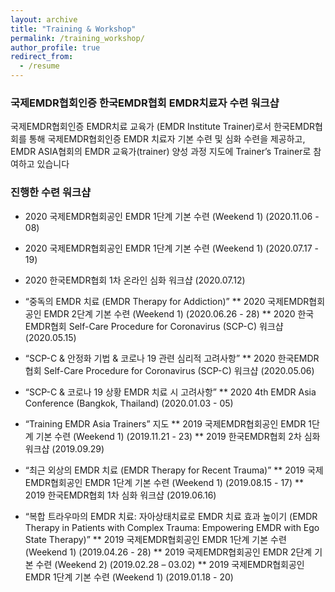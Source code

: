 ```yaml
---
layout: archive
title: "Training & Workshop"
permalink: /training_workshop/
author_profile: true
redirect_from:
  - /resume
---
```


### 국제EMDR협회인증 한국EMDR협회 EMDR치료자 수련 워크샵

국제EMDR협회인증 EMDR치료 교육가 (EMDR Institute Trainer)로서 한국EMDR협회를 통해 국제EMDR협회인증 EMDR 치료자 기본 수련 및 심화 수련을 제공하고, EMDR ASIA협회의 EMDR 교육가(trainer) 양성 과정 지도에 Trainer’s Trainer로 참여하고 있습니다


### 진행한 수련 워크샵

* 2020 국제EMDR협회공인 EMDR 1단계 기본 수련 (Weekend 1) (2020.11.06 - 08)
* 2020 국제EMDR협회공인 EMDR 1단계 기본 수련 (Weekend 1) (2020.07.17 - 19)
* 2020 한국EMDR협회 1차 온라인 심화 워크샵 (2020.07.12)

* “중독의 EMDR 치료 (EMDR Therapy for Addiction)” 
** 2020 국제EMDR협회공인 EMDR 2단계 기본 수련 (Weekend 1) (2020.06.26 - 28)
** 2020 한국EMDR협회 Self-Care Procedure for Coronavirus (SCP-C) 워크샵 (2020.05.15)

* “SCP-C & 안정화 기법 & 코로나 19 관련 심리적 고려사항”
** 2020 한국EMDR협회 Self-Care Procedure for Coronavirus (SCP-C) 워크샵 (2020.05.06)

* “SCP-C & 코로나 19 상황 EMDR 치료 시 고려사항”
** 2020 4th EMDR Asia Conference (Bangkok, Thailand) (2020.01.03 - 05) 

* “Training EMDR Asia Trainers” 지도
** 2019 국제EMDR협회공인 EMDR 1단계 기본 수련 (Weekend 1) (2019.11.21 - 23)
** 2019 한국EMDR협회 2차 심화 워크샵 (2019.09.29)

* “최근 외상의 EMDR 치료 (EMDR Therapy for Recent Trauma)”
** 2019 국제EMDR협회공인 EMDR 1단계 기본 수련 (Weekend 1) (2019.08.15 - 17)
** 2019 한국EMDR협회 1차 심화 워크샵 (2019.06.16)

* “복합 트라우마의 EMDR 치료: 자아상태치료로 EMDR 치료 효과 높이기 (EMDR Therapy in Patients with Complex Trauma: Empowering EMDR with Ego State Therapy)”
** 2019 국제EMDR협회공인 EMDR 1단계 기본 수련 (Weekend 1) (2019.04.26 - 28)
** 2019 국제EMDR협회공인 EMDR 2단계 기본 수련 (Weekend 2) (2019.02.28 – 03.02)
** 2019 국제EMDR협회공인 EMDR 1단계 기본 수련 (Weekend 1) (2019.01.18 - 20)


